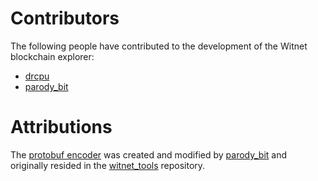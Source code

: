 # Contributors

The following people have contributed to the development of the Witnet blockchain explorer:

<!-- Add your name below, sort alphabetically by surname. Link to Github profile / your home page / ... -->

- [drcpu](https://github.com/drcpu-github)
- [parody_bit](https://github.com/parody_bit)

# Attributions

The [protobuf encoder](util/protobuf_encoder.py) was created and modified by [parody_bit](https://github.com/parody_bit) and originally resided in the [witnet_tools](https://github.com/parodyBit/witnet_tools) repository.
